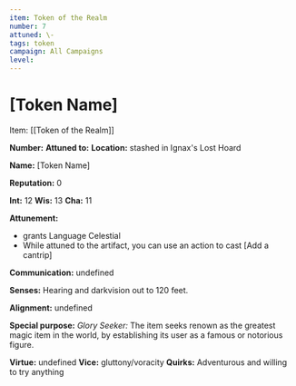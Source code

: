 ```yaml
---
item: Token of the Realm
number: 7
attuned: \-
tags: token
campaign: All Campaigns
level:
---
```

# [Token Name]



Item: [[Token of the Realm]]

**Number:** 
**Attuned to:**
**Location:** stashed in Ignax's Lost Hoard

**Name:** [Token Name]

**Reputation:** 0

**Int:** 12
**Wis:** 13
**Cha:** 11

**Attunement:**
* grants Language Celestial
* While attuned to the artifact, you can use an action to cast [Add a cantrip]

**Communication:** undefined

**Senses:** Hearing and darkvision out to 120 feet.

**Alignment:** undefined

**Special purpose:** _Glory Seeker:_ The item seeks renown as the greatest magic item in the world, by establishing its user as a famous or notorious figure.

**Virtue:** undefined
**Vice:** gluttony/voracity
**Quirks:** Adventurous and willing to try anything
